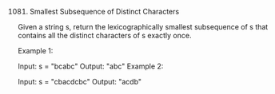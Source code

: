 1081. Smallest Subsequence of Distinct Characters
 
Given a string s, return the lexicographically smallest subsequence of s that contains all the distinct characters of s exactly once.

 

Example 1:

Input: s = "bcabc"
Output: "abc"
Example 2:

Input: s = "cbacdcbc"
Output: "acdb"
